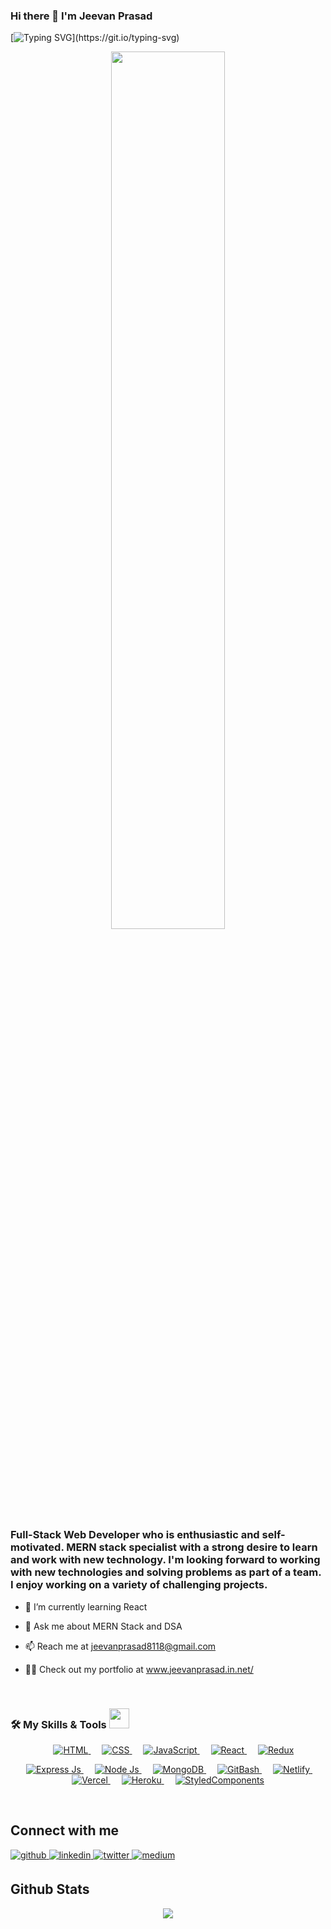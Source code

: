 ### Hi there 👋 I'm Jeevan Prasad

[![Typing SVG](https://readme-typing-svg.herokuapp.com?color=%2336BCF7&center=true&lines=Welcome+to+my+GitHub+Profile!;I'm++a+Full-Stack+Web+Developer.)](https://git.io/typing-svg)

<div align="center">
<img src="https://rishavanand.github.io/static/images/greetings.gif" align="center" style="width: 60%" />
</div>  

### <div align="left" font-size="5px">Full-Stack Web Developer who is enthusiastic and self-motivated. MERN stack specialist with a strong desire to learn and work with new technology. I'm looking forward to working with new technologies and solving problems as part of a team. I enjoy working on a variety of challenging projects.</div>  

- 🔭 I’m currently learning React  

- 💬 Ask me about MERN Stack and DSA  

- 📫 Reach me at jeevanprasad8118@gmail.com

- 👨‍💻 Check out my portfolio at www.jeevanprasad.in.net/ 

<br/>  

### 🛠️ My Skills & Tools <img src = "https://media2.giphy.com/media/QssGEmpkyEOhBCb7e1/giphy.gif?cid=ecf05e47a0n3gi1bfqntqmob8g9aid1oyj2wr3ds3mg700bl&rid=giphy.gif" width = 32px>

<p align="center"> 
  &emsp; 
  <a href="https://www.w3.org/html/" target="_blank">   
   <img alt="HTML" src="https://img.shields.io/badge/HTML5%20-%23E34F26.svg?style=plastic&logo=html5&logoColor=white">
  </a>   
  &emsp;
  <a href="https://www.w3schools.com/css/" target="_blank">
    <img alt="CSS" src="https://img.shields.io/badge/CSS%20-%23E34F26.svg?style=plastic&logo=css3&logoColor=white">
  </a> 
	&emsp;
  <a href="https://developer.mozilla.org/en-US/docs/Web/JavaScript" target="_blank"> 
     <img alt="JavaScript" src="https://img.shields.io/badge/JavaScript%20-%23E34F26.svg?style=plastic&logo=javascript&logoColor=white">
   </a>
	&emsp;
	<a href="https://developer.mozilla.org/en-US/docs/Learn/Tools_and_testing/Client-side_JavaScript_frameworks/React_getting_started" target="_blank"> 
     <img alt="React" src="https://img.shields.io/badge/React%20-%23E34F26.svg?style=plastic&logo=react&logoColor=white">
   </a>
	&emsp;
	<a href="https:https://react-redux.js.org/introduction/getting-started" target="_blank">   
   <img alt="Redux" src="https://img.shields.io/badge/Redux%20-%23E34F26.svg?style=plastic&logo=redux&logoColor=white">
  </a>   
 
</p>
<p align="center" background-color="yellow"> 
  &emsp; 
  <a href="http://expressjs.com/" target="_blank"> 
   <img alt="Express Js" src="https://img.shields.io/badge/ExpressJS%20-%23E34F26.svg?style=plastic&logo=express&logoColor=white">
  </a>   
	&emsp; 
  <a href="https://www.w3schools.com/nodejs/" target="_blank"> 
   <img alt="Node Js" src="https://img.shields.io/badge/NodeJS%20-%23E34F26.svg?style=plastic&logo=nodejs&logoColor=white">
  </a>  &emsp; 
	<a href="https://www.mongodb.com/" target="_blank"> 
   <img alt="MongoDB" src="https://img.shields.io/badge/MongoDB%20-%23E34F26.svg?style=plastic&logo=mongodb&logoColor=white">
  </a> 
	 &emsp; 
	<a href="https://git-scm.com/" target="_blank"> 
   <img alt="GitBash" src="https://img.shields.io/badge/GitBash%20-%23E34F26.svg?style=plastic&logo=git&logoColor=white">
  </a> 
	 &emsp; 
	<a href="https://www.netlify.com/" target="_blank"> 
   <img alt="Netlify" src="https://img.shields.io/badge/Netlify%20-%23E34F26.svg?style=plastic&logo=netlify&logoColor=white">
  </a> 
	 &emsp; 
	<a href="https://vercel.com/" target="_blank"> 
   <img alt="Vercel" src="https://img.shields.io/badge/Vercel%20-%23E34F26.svg?style=plastic&logo=vercel&logoColor=white">
  </a> 
	 &emsp; 
	<a href="https://dashboard.heroku.com/" target="_blank"> 
   <img alt="Heroku" src="https://img.shields.io/badge/Heroku%20-%23E34F26.svg?style=plastic&logo=heroku&logoColor=white">
  </a> 
	 &emsp; 
	<a href="https://styled-components.com/" target="_blank"> 
   <img alt="StyledComponents" src="https://img.shields.io/badge/StyledComponents%20-%23E34F26.svg?style=plastic&logo=styled-components&logoColor=white">
  </a> 
</p>

</td><td valign="top" width="33%">



</td><td valign="top" width="33%">



</td></tr>

<br/>  

## Connect with me  
<a href="https://github.com/jeevan243" target="_blank">
<img src=https://img.shields.io/badge/github-%2324292e.svg?&style=for-the-badge&logo=github&logoColor=white alt=github style="margin-bottom: 5px;" />
</a>
<a href="https://linkedin.com/in/jeevan-prasad-0989b2125/" target="_blank">
<img src=https://img.shields.io/badge/linkedin-%231E77B5.svg?&style=for-the-badge&logo=linkedin&logoColor=white alt=linkedin style="margin-bottom: 5px;" />
</a>
<a href="https://twitter.com/iamjeevanprasad" target="_blank">
<img src=https://img.shields.io/badge/twitter-%2300acee.svg?&style=for-the-badge&logo=twitter&logoColor=white alt=twitter style="margin-bottom: 5px;" />
</a>
<a href="https://medium.com/@jeevanprasad243" target="_blank">
<img src=https://img.shields.io/badge/medium-%23292929.svg?&style=for-the-badge&logo=medium&logoColor=white alt=medium style="margin-bottom: 5px;" />
</a>  
  
<br/>  

## Github Stats  
<div align="center"><img src="https://github-readme-stats.vercel.app/api?username=jeevan243&show_icons=true&count_private=true&hide_border=true" align="center" /></div>  
<!-- <p align="center"><img align="center" src="https://github-readme-streak-stats.herokuapp.com/?user=jeevan243" alt="Jeevan" /></p> -->
<br/>  






